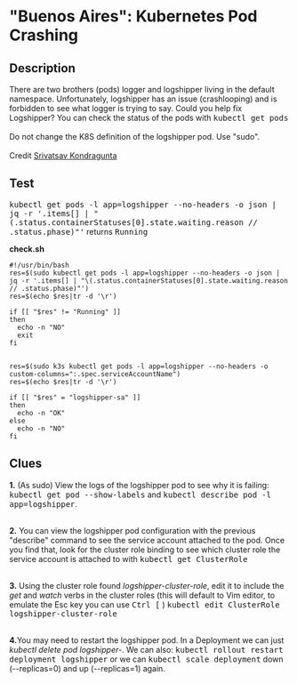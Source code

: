 # "Buenos Aires": Kubernetes Pod Crashing

## Description

There are two brothers (pods) logger and logshipper living in the default namespace. Unfortunately, logshipper has an issue (crashlooping) and is forbidden to see what logger is trying to say. Could you help fix Logshipper? You can check the status of the pods with <kbd>kubectl get pods</kbd>
<br><br>
Do not change the K8S definition of the logshipper pod. Use "sudo".
<br><br>Credit <a href="https://www.linkedin.com/in/srivatsav-kondragunta/">Srivatsav Kondragunta</a>

## Test

<kbd>kubectl get pods -l app=logshipper --no-headers -o json | jq -r '.items[] | "\(.status.containerStatuses[0].state.waiting.reason // .status.phase)"'</kbd>  returns <kbd>Running</kbd>


<b>check.sh</b>

```
#!/usr/bin/bash
res=$(sudo kubectl get pods -l app=logshipper --no-headers -o json | jq -r '.items[] | "\(.status.containerStatuses[0].state.waiting.reason // .status.phase)"')
res=$(echo $res|tr -d '\r')

if [[ "$res" != "Running" ]]
then
  echo -n "NO"
  exit
fi


res=$(sudo k3s kubectl get pods -l app=logshipper --no-headers -o custom-columns=":.spec.serviceAccountName")
res=$(echo $res|tr -d '\r')

if [[ "$res" = "logshipper-sa" ]]
then
  echo -n "OK"
else
  echo -n "NO"
fi
```

## Clues

<b>1.</b> (As sudo) View the logs of the logshipper pod to see why it is failing: <kbd>kubectl get pod --show-labels</kbd> and <kbd>kubectl describe pod -l app=logshipper</kbd>.<br><br> 

<b>2.</b> You can view the logshipper pod configuration with the previous "describe" command to see the service account attached to the pod. Once you find that, look for the cluster role binding to see which cluster role the service account is attached to with <kbd>kubectl get ClusterRole</kbd><br><br>

<b>3.</b> Using the cluster role found <i>logshipper-cluster-role</i>, edit it to include the <i>get</i> and <i>watch</i> verbs in the cluster roles (this will default to Vim editor, to emulate the Esc key you can use <kbd>Ctrl [</kbd> ) <kbd>kubectl edit ClusterRole logshipper-cluster-role</kbd><br><br>

<b>4.</b>You may need to restart the logshipper pod. In a Deployment we can just <i>kubectl delete pod logshipper-</i>. We can also: <kbd>kubectl rollout restart deployment logshipper</kbd> or we can <kbd>kubectl scale deployment</kbd> down (--replicas=0) and up (--replicas=1) again.
